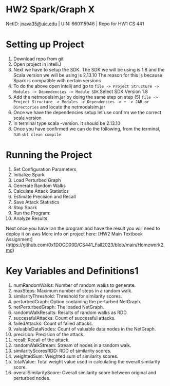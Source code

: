 # HW2 Spark/Graph X

NetID: jnava35@uic.edu | UIN: 660115946 | Repo for HW1 CS 441

# Setting up Project

1. Download repo from git
2. Open project in intelliJ 
3. Next we have to setup the SDK. The SDK we will be using is 1.8 and the Scala version we will be using is 2.13.10
   The reason for this is because Spark is compatible with certain versions
5. To do the above open intelij and go to `file -> Project Structure -> Modules -> Dependencies -> Module SDK` Select SDK Version 1.8
6. Add the netmodelsim.jar by doing the same step on step (5)
   `file -> Project Structure -> Modules -> Dependencies -> + -> JAR or Directories` and locate the netmodalsim.jar
8. Once we have the dependencies setup let use confirm we the correct scala version
9. In terminal type scala -version. It should be 2.13.10
10. Once you have confirmed we can do the following, from the terminal, run `sbt clean compile`

# Running the Project

1. Set Configuration Parameters
2. Initialize Spark
3. Load Perturbed Graph
4. Generate Random Walks
5. Calculate Attack Statistics
6. Estimate Precision and Recall
7. Save Attack Statistics
8. Stop Spark
9. Run the Program:
10. Analyze Results

Next once you have ran the program and have the result you will need to deploy it on aws
More info on project here: 
[HW2 Main Textbook Assignment] (https://github.com/0x1DOCD00D/CS441_Fall2023/blob/main/Homework2.md)

# Key Variables and Definitions1
1. numRandomWalks: Number of random walks to generate.
2. maxSteps: Maximum number of steps in a random walk.
3. similarityThreshold: Threshold for similarity scores.
4. perturbedGraph: Option containing the perturbed NetGraph.
5. netPerturbedGraph: The loaded NetGraph.
6. randomWalkResults: Results of random walks as RDD.
7. successfulAttacks: Count of successful attacks.
8. failedAttacks: Count of failed attacks.
9. valuableDataNodes: Count of valuable data nodes in the NetGraph.
10. precision: Precision of the attack.
11. recall: Recall of the attack.
12. randomWalkStream: Stream of nodes in a random walk.
13. similarityScoresRDD: RDD of similarity scores.
14. weightedSum: Weighted sum of similarity scores.
15. totalValue: Total weight value used in calculating the overall similarity score.
16. overallSimilarityScore: Overall similarity score between original and perturbed nodes.

